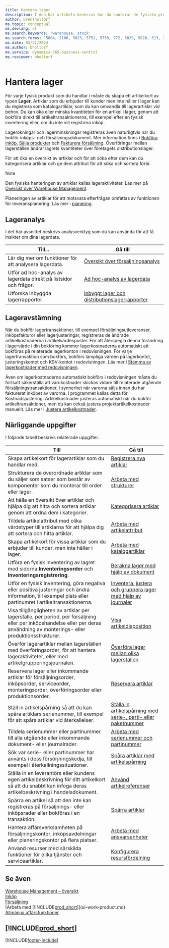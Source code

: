 ```yaml
---
title: Hantera lager
description: I den här artikeln beskrivs hur du hanterar de fysiska produkter som du handlar med genom att skapa ett lagerartikelkort.
author: brentholtorf
ms.topic: conceptual
ms.devlang: al
ms.search.keywords: 'warehouse, stock'
ms.search.forms: '5804, 2106, 5823, 5751, 5750, 772, 5829, 5828, 513, 304, 40, 38, 167, 117, 5827, 9223, 158, 354, 9152, 286, 5754, 5402, 209, 297, 298, 99000782'
ms.date: 03/21/2024
ms.author: bholtorf
ms.service: dynamics-365-business-central
ms.reviewer: bholtorf
---
```


# Hantera lager

För varje fysisk produkt som du handlar i måste du skapa ett artikelkort av typen **Lager**. Artiklar som du erbjuder till kunder men inte håller i lager kan du registrera som katalogartiklar, som du kan omvandla till lagerartiklar vid behov. Du kan öka eller minska kvantiteten för en artikel i lager, genom att bokföra direkt till artikeltransaktionerna, till exempel efter en fysisk inventering eller, om du inte vill registrera inköp.

Lagerökningar och lagerminskningar registreras även naturligtvis när du bokför inköps- och försäljningsdokument. Mer information finns i [Bokföra inköp](purchasing-how-record-purchases.md), [Sälja produkter](sales-how-sell-products.md) och [Fakturera försäljning](sales-how-invoice-sales.md). Överföringar mellan lagerställen ändrar lagrets kvantiteter över företagets distributionslager.

För att öka en översikt av artiklar och för att söka efter dem kan du kategorisera artiklar och ge dem attribut för att söka och sortera förbi.

> [!NOTE]
> Den fysiska hanteringen av artiklar kallas lageraktiviteter. Läs mer på [Översikt över Warehouse Management](design-details-warehouse-management.md).

Planeringen av artiklar för att motsvara efterfrågan omfattas av funktionen för leveransplanering. Läs mer i [planering](production-planning.md).  

## Lageranalys

I det här avsnittet beskrivs analysverktyg som du kan använda för att få insikter om dina lagerdata.

| Till... | Gå till |
| --- | --- |
| Lär dig mer om funktioner för att analysera lagerdata. | [Översikt över försäljningsanalys](inventory-analytics-overview.md) |
| Utför ad hoc-analys av lagerdata direkt på listsidor och frågor. | [Ad hoc-analys av lagerdata](ad-hoc-analysis-inventory.md) |
| Utforska inbyggda lagerrapporter. | [Inbyggt lager och distributionslagerrapporter](inventory-WMS-reports.md) |

## Lageravstämning

När du bokför lagertransaktioner, till exempel försäljningsutleveranser, inköpsfakturor eller lagerjusteringar, registreras de ändrade artikelkostnaderna i artikelvärdesposter. För att återspegla denna förändring i lagervärde i din bokföring kommer lagerkostnaderna automatiskt att bokföras på relaterade lagerkonton i redovisningen. För varje lagertransaktion som bokförs, bokförs lämpliga värden på lagerkontot, justeringskontot och KSV-kontot i redovisningen. Läs mer i [Stämma av lagerkostnader med redovisningen](finance-how-to-post-inventory-costs-to-the-general-ledger.md).

Även om lagerkostnaderna automatiskt bokförs i redovisningen måste du fortsatt säkerställa att varukostnader skickas vidare till relaterade utgående försäljningstransaktioner, i synnerhet när varorna säljs innan du har fakturerat inköpet av varorna. I programmet kallas detta för Kostnadsjustering. Artikelkostnader justeras automatiskt när du bokför artikeltransaktioner, men du kan också justera projektartikelkostnader manuellt. Läs mer i [Justera artikelkostnader](inventory-how-adjust-item-costs.md).  

## Närliggande uppgifter

I följande tabell beskrivs relaterade uppgifter.

|Till |Gå till |
|---|----|
|Skapa artikelkort för lagerartiklar som du handlar med.|[Registrera nya artiklar](inventory-how-register-new-items.md)|
|Strukturera de överordnade artiklar som du säljer som satser som består av komponenter som du monterar till order eller lager.|[Arbeta med strukturer](inventory-how-work-BOMs.md)|
|Att hålla en översikt över artiklar och hjälpa dig att hitta och sortera artiklar genom att ordna dem i kategorier.|[Kategorisera artiklar](inventory-how-categorize-items.md)|
|Tilldela artikelattribut med olika värdetyper till artiklarna för att hjälpa dig att sortera och hitta artiklar.|[Arbeta med artikelattribut](inventory-how-work-item-attributes.md)|
|Skapa artikelkort för vissa artiklar som du erbjuder till kunder, men inte håller i lager.|[Arbeta med katalogartiklar](inventory-how-work-nonstock-items.md)|
|Utföra en fysisk inventering av lagret med sidorna **Inventeringsorder** och **Inventeringsregistrering**.|[Beräkna lager med hjälp av dokument](inventory-how-count-inventory-with-documents.md)|
|Utför en fysisk inventering, göra negativa eller positiva justeringar och ändra information, till exempel plats eller partinumret i artikeltransaktionerna.|[Inventera, justera och gruppera lager med hjälp av journaler](inventory-how-count-adjust-reclassify.md)|
|Visa tillgängligheten av artiklar per lagerställe, per period, per försäljning eller per inköpshändelse eller per deras användning av monterings- eller produktionsstrukturer.|[Visa artikeldisposition](inventory-how-availability-overview.md)|
|Överför lagerartiklar mellan lagerställen med överföringsorder, för att hantera lageraktiviteter, eller med artikelgrupperingsjournalen.|[Överföra lager mellan olika lagerställen](inventory-how-transfer-between-locations.md)|
|Reservera lager eller inkommande artiklar för försäljningsorder, inköpsorder, serviceorder, monteringsorder, överföringsorder eller produktionsorder.|[Reservera artiklar](inventory-how-to-reserve-items.md)|
|Ställ in artikelspårning så att du kan spåra artiklars serienummer, till exempel för att spåra artiklar vid återkallelser.|[Ställa in artikelspårning med serie-, parti- eller paketnummer](inventory-how-setup-item-tracking.md)|
|Tilldela serienummer eller partinummer till alla utgående eller inkommande dokument- eller journalrader.|[Arbeta med serienummer och partinummer](inventory-how-work-item-tracking.md)|
|Sök var serie- eller partinummer har använts i dess försörjningskedja, till exempel i återkallningssituationer.|[Spåra artiklar med artikelspårning](inventory-how-to-trace-item-tracked-items.md)|
|Ställa in en leverantörs eller kundens egen artikelbeskrivning för ditt artikelkort så att du snabbt kan infoga deras artikelbeskrivning i handelsdokument.|[Använd artikelreferenser](inventory-how-use-item-cross-refs.md)|
|Spärra en artikel så att den inte kan registreras på försäljnings- eller inköpsrader eller bokföras i en transaktion.|[Spärra artiklar](inventory-how-block-items.md)|
|Hantera affärsverksamheten på försäljningskontor, inköpsavdelningar eller planeringskontor på flera platser.|[Arbeta med ansvarsenheter](inventory-responsibility-centers.md)|
|Använd resurser med särskilda funktioner för olika tjänster och serviceartiklar.|[Konfigurera resursfördelning](service-how-setup-resource-allocation.md)|

## Se även

[Warehouse Management – översikt](design-details-warehouse-management.md)    
[Inköp](purchasing-manage-purchasing.md)    
[Försäljning](sales-manage-sales.md)    
[Arbeta med [!INCLUDE[prod_short](includes/prod_short.md)]](ui-work-product.md)    
[Allmänna affärsfunktioner](ui-across-business-areas.md)    

## [!INCLUDE[prod_short](includes/free_trial_md.md)]  

[!INCLUDE[footer-include](includes/footer-banner.md)]
